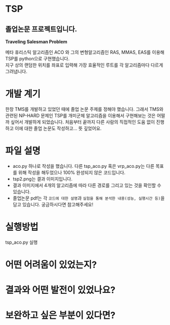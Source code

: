 # TSP

**졸업논문 프로젝트입니다.**
---
**Traveling Salesman Problem**

메타 휴리스틱 알고리즘인 ACO 와 그의 변형알고리즘인 RAS, MMAS, EAS를 이용해 TSP를 python으로 구현했습니다.  
지구 상의 랜덤한 위치를 좌표로 입력해 가장 효율적인 루트를 각 알고리즘마다 다르게 그려냅니다.  

# 개발 계기
한창 TMS를 개발하고 있었던 때에 졸업 논문 주제를 정해야 했습니다. 그래서 TMS와 관련된 NP-HARD 문제인 TSP를 개미군체 알고리즘을 이용해서 구현해보는 것은 어떨까 싶어서 개발하게 되었습니다. 처음부터 끝까지 다른 사람의 직접적인 도움 없이 진행하고 이에 대한 졸업 논문도 작성하고... 뜻 깊었어요.


# 파일 설명
- aco.py 하나로 작성을 했습니다. 다른 tsp_aco.py 혹은 vrp_aco.py는 다른 목표를 위해 작성을 해두었으나 100% 완성되지 않은 코드입니다.  
- tsp2.png는 결과 이미지입니다.  
- 결과 이미지에서 4개의 알고리즘에 따라 다른 경로를 그리고 있는 것을 확인할 수 있습니다.  
- 졸업논문 pdf는 각 `코드에 대한 설명`과 `실험을 통해 분석한 내용(성능, 실행시간 등)`을 담고 있습니다. 궁금하시다면 참고해주세요!

# 실행방법
tsp_aco.py 실행

# 어떤 어려움이 있었는지?

# 결과와 어떤 발전이 있었나요?

# 보완하고 싶은 부분이 있다면?
